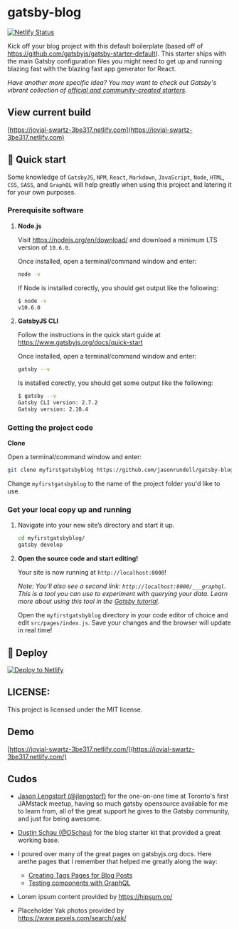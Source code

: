 # gatsby-blog

[![Netlify Status](https://api.netlify.com/api/v1/badges/a23aa033-b880-4390-af38-71f86768a577/deploy-status)](https://app.netlify.com/sites/jovial-swartz-3be317/deploys)

Kick off your blog project with this default boilerplate (based off of
https://github.com/gatsbyjs/gatsby-starter-default). This starter ships with the
main Gatsby configuration files you might need to get up and running blazing
fast with the blazing fast app generator for React.

_Have another more specific idea? You may want to check out Gatsby's vibrant
collection of
[official and community-created starters](https://www.gatsbyjs.org/docs/gatsby-starters/)._

## View current build

[https://jovial-swartz-3be317.netlify.com](https://jovial-swartz-3be317.netlify.com)

## 🚀 Quick start

Some knowledge of `GatsbyJS`, `NPM`, `React`, `Markdown`, `JavaScript`, `Node`,
`HTML`, `CSS`, `SASS`, and `GraphQL` will help greatly when using this project
and latering it for your own purposes.

### **Prerequisite software**

1. **Node.js**

   Visit https://nodejs.org/en/download/ and download a minimum LTS version of
   `10.6.0`.

   Once installed, open a terminal/command window and enter:

   ```sh
   node -v
   ```

   If Node is installed corectly, you should get output like the following:

   ```sh
   $ node -v
   v10.6.0
   ```

2. **GatsbyJS CLI**

   Follow the instructions in the quick start guide at
   https://www.gatsbyjs.org/docs/quick-start

   Once installed, open a terminal/command window and enter:

   ```sh
   gatsby --v
   ```

   Is installed corectly, you should get some output like the following:

   ```sh
   $ gatsby --v
   Gatsby CLI version: 2.7.2
   Gatsby version: 2.10.4
   ```

### **Getting the project code**

**Clone**

Open a terminal/command window and enter:

```sh
git clone myfirstgatsbyblog https://github.com/jasonrundell/gatsby-blog
```

Change `myfirstgatsbyblog` to the name of the project folder you'd like to use.

### **Get your local copy up and running**

1. Navigate into your new site’s directory and start it up.

   ```sh
   cd myfirstgatsbyblog/
   gatsby develop
   ```

2. **Open the source code and start editing!**

   Your site is now running at `http://localhost:8000`!

   _Note: You'll also see a second link: _`http://localhost:8000/___graphql`_.
   This is a tool you can use to experiment with querying your data. Learn more
   about using this tool in the
   [Gatsby tutorial](https://www.gatsbyjs.org/tutorial/part-five/#introducing-graphiql)._

   Open the `myfirstgatsbyblog` directory in your code editor of choice and edit
   `src/pages/index.js`. Save your changes and the browser will update in real
   time!

## 💫 Deploy

[![Deploy to Netlify](https://www.netlify.com/img/deploy/button.svg)](https://app.netlify.com/start/deploy?repository=https://github.com/gatsbyjs/gatsby-starter-default)

## **LICENSE**:

This project is licensed under the MIT license.

## Demo

[https://jovial-swartz-3be317.netlify.com/](https://jovial-swartz-3be317.netlify.com/)

## Cudos

- [Jason Lengstorf (@jlengstorf)](https://github.com/jlengstorf) for the
  one-on-one time at Toronto's first JAMstack meetup, having so much gatsby
  opensource available for me to learn from, all of the great support he gives
  to the Gatsby community, and just for being awesome.

- [Dustin Schau (@DSchau)](https://github.com/DSchau/gatsby-blog-starter-kit)
  for the blog starter kit that provided a great working base.

- I poured over many of the great pages on gatsbyjs.org docs. Here arethe pages
  that I remember that helped me greatly along the way:

  - [Creating Tags Pages for Blog Posts](https://www.gatsbyjs.org/docs/adding-tags-and-categories-to-blog-posts/)
  - [Testing components with GraphQL](https://www.gatsbyjs.org/docs/testing-components-with-graphql/)

- Lorem ipsum content provided by https://hipsum.co/

- Placeholder Yak photos provided by https://www.pexels.com/search/yak/
